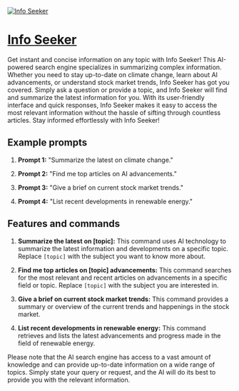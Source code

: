 [![Info Seeker](https://files.oaiusercontent.com/file-nLhA6WqxUefiuwI47UaIGgXg?se=2123-10-17T03%3A14%3A42Z&sp=r&sv=2021-08-06&sr=b&rscc=max-age%3D31536000%2C%20immutable&rscd=attachment%3B%20filename%3D063e6a94-d5b9-4c34-a1f7-786a8e777579.png&sig=qvjdvzmKTxlBMFwIzv1sv7v/rYJ0wlDOgzD0TcC8ZnA%3D)](https://chat.openai.com/g/g-FBKj8h4aM-info-seeker)

# [Info Seeker](https://chat.openai.com/g/g-FBKj8h4aM-info-seeker)

Get instant and concise information on any topic with Info Seeker! This AI-powered search engine specializes in summarizing complex information. Whether you need to stay up-to-date on climate change, learn about AI advancements, or understand stock market trends, Info Seeker has got you covered. Simply ask a question or provide a topic, and Info Seeker will find and summarize the latest information for you. With its user-friendly interface and quick responses, Info Seeker makes it easy to access the most relevant information without the hassle of sifting through countless articles. Stay informed effortlessly with Info Seeker!

## Example prompts

1. **Prompt 1:** "Summarize the latest on climate change."

2. **Prompt 2:** "Find me top articles on AI advancements."

3. **Prompt 3:** "Give a brief on current stock market trends."

4. **Prompt 4:** "List recent developments in renewable energy."

## Features and commands

1. **Summarize the latest on [topic]:** This command uses AI technology to summarize the latest information and developments on a specific topic. Replace `[topic]` with the subject you want to know more about.

2. **Find me top articles on [topic] advancements:** This command searches for the most relevant and recent articles on advancements in a specific field or topic. Replace `[topic]` with the subject you are interested in.

3. **Give a brief on current stock market trends:** This command provides a summary or overview of the current trends and happenings in the stock market.

4. **List recent developments in renewable energy:** This command retrieves and lists the latest advancements and progress made in the field of renewable energy.

Please note that the AI search engine has access to a vast amount of knowledge and can provide up-to-date information on a wide range of topics. Simply state your query or request, and the AI will do its best to provide you with the relevant information.